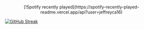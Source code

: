 <p align="center">
[!Spotify recently played](https://spotify-recently-played-readme.vercel.app/api?user=jeffreyca16)

[![GitHub Streak](http://github-readme-streak-stats.herokuapp.com?user=qa1602&theme=dark&exclude_days=Sun&card_width=496)](https://git.io/qa1602)
</p>


